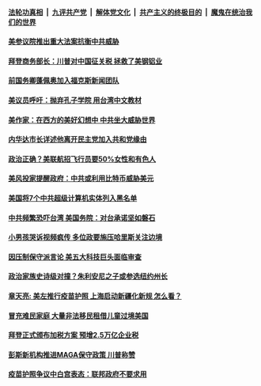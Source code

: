 

####  [法轮功真相](../../../../basic/blob/master/README.md?t=04091031) &nbsp;|&nbsp; [九评共产党](../../../../9ping.md/blob/master/README.md?t=04091031) &nbsp;|&nbsp; [解体党文化](../../../../jtdwh.md/blob/master/README.md?t=04091031)  &nbsp;|&nbsp; [共产主义的终极目的](../../../../gczydzjmd.md/blob/master/README.md?t=04091031) &nbsp;|&nbsp; [魔鬼在统治我们的世界](../../../../mgztzwmdsj.md/blob/master/README.md?t=04091031) 

#### [美参议院推出重大法案抗衡中共威胁](../pages/soh6/493076.md?t=04091031) 
#### [拜登商务部长：川普对中国征关税 拯救了美钢铝业](../pages/soh6/493046.md?t=04091031) 
#### [前国务卿蓬佩奥加入福克斯新闻团队 ](../pages/soh6/493052.md?t=04091031) 
#### [美议员呼吁：抛弃孔子学院 用台湾中文教材](../pages/soh6/493016.md?t=04091031) 
#### [美作家：在西方的美好幻想中 中共坐大威胁世界](../pages/soh6/493007.md?t=04091031) 
#### [内华达市长详述他离开民主党加入共和党缘由](../pages/soh6/493001.md?t=04091031) 
#### [政治正确？美联航招飞行员要50%女性和有色人](../pages/soh6/493004.md?t=04091031) 
#### [美风投家提醒政府：中共或利用比特币威胁美元](../pages/soh6/492980.md?t=04091031) 
#### [美国将7个中共超级计算机实体列入黑名单](../pages/soh6/492983.md?t=04091031) 
#### [中共频繁恐吓台湾 美国务院：对台承诺坚如磐石](../pages/soh6/492962.md?t=04091031) 
#### [小男孩哭诉视频疯传 多位政要施压哈里斯关注边境](../pages/soh6/492959.md?t=04091031) 
#### [因压制保守派言论 美五大科技巨头面临审查](../pages/soh6/492956.md?t=04091031) 
#### [政治家族史诗级对撞？朱利安尼之子或参选纽约州长](../pages/soh6/492950.md?t=04091031) 
#### [章天亮: 美左推行疫苗护照 上海启动新疆化新规 怎么看？](../pages/soh6/492701.md?t=04091031) 
#### [冒充难民家庭 大量非法移民租借儿童过境美国](../pages/soh6/492680.md?t=04091031) 
#### [拜登正式颁布加税方案 预增2.5万亿企业税](../pages/soh6/492689.md?t=04091031) 
#### [彭斯新机构推进MAGA保守政策 川普称赞](../pages/soh6/492683.md?t=04091031) 
#### [疫苗护照争议中白宫表态：联邦政府不要求用](../pages/soh6/492668.md?t=04091031) 
